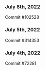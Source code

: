 ### July 8th, 2022

Commit #102528

### July 5th, 2022

Commit #314353


### July 4th, 2022

Commit #72281
